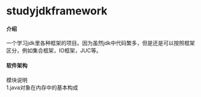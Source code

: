 # studyjdkframework

#### 介绍
一个学习jdk里各种框架的项目。因为虽然jdk中代码繁多，但是还是可以按照框架区分，例如集合框架，IO框架，JUC等。

#### 软件架构
模块说明  
1.java对象在内存中的基本构成

